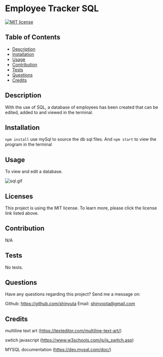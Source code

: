 
  # Employee Tracker SQL
  [![MIT license](https://img.shields.io/badge/License-MIT-blue.svg)](https://mit-license.org/)

  ## Table of Contents
  - [Description](#description) 
  - [Installation](#Installation) 
  - [Usage](#usage) 
  - [Contribution](#contribution) 
  - [Tests](#tests) 
  - [Questions](#questions) 
  - [Credits](#credits) 

  ## Description 
  With the use of SQL, a database of employees has been created that can be edited, added to and viewed in the terminal.

  ## Installation 
  `npm install` use mySql to source the db sql files. And `npm start` to view the program in the terminal

  ## Usage
  To view and edit a database.

  ![sql.gif](sql.gif)

  ## Licenses 
  
  This project is using the MIT license. To learn more, please click the license link listed above.

  ## Contribution 
  N/A

  ## Tests 
  No tests.

  ## Questions 
  Have any questions regarding this project? 
  Send me a message on:

  Github: https://github.com/shinyuta 
  Email: shinyoota@gmail.com 

  ## Credits 
  
  multiline text art (https://texteditor.com/multiline-text-art/)

  swtich javascript (https://www.w3schools.com/js/js_switch.asp)

  MYSQL documentation (https://dev.mysql.com/doc/)